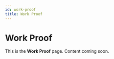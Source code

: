 ```yaml
---
id: work-proof
title: Work Proof
---
```


# Work Proof

This is the **Work Proof** page. Content coming soon.
